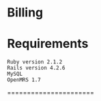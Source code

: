 # Billing
Requirements
======================
	Ruby version 2.1.2
	Rails version 4.2.6
	MySQL
	OpenMRS 1.7
======================
